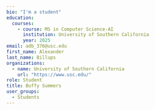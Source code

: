 ```yaml
---
bio: "I'm a student"
education:
  courses:
    - course: MS in Computer Science-AI
      institution: University of Southern California
      year: 2025
email: adb_376@usc.edu
first_name: Alexander
last_name: Billups
organizations:
  - name: University of Southern California
    url: "https://www.usc.edu/"
role: Student
title: Buffy Summers
user_groups:
  - Students
---
```

